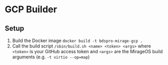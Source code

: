# GCP Builder

## Setup

1. Build the Docker image `docker build -t bdspro-mirage-gcp .`
2. Call the build script `/sbin/build.sh <name> <token> <args>` where `<token>` is your GitHub access token and `<args>` are the MirageOS build arguments (e.g. `-t virtio --op=map`)
